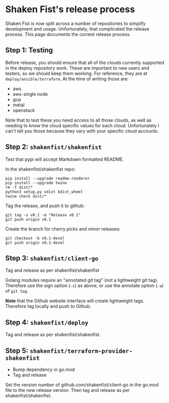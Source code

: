 Shaken Fist's release process
=============================

Shaken Fist is now split across a number of repositories to simplify development and usage.
Unfortunately, that complicated the release process. This page documents the current release
process.

## Step 1: Testing

Before release, you should ensure that all of the clouds currently supported in the deploy
repository work. These are important to new users and testers, so we should keep them working.
For reference, they are at ```deploy/ansible/terraform```. At the time of writing those are:

* aws
* aws-single node
* gcp
* metal
* openstack

Note that to test these you need access to all those clouds, as well as needing to know the
cloud specific values for each cloud. Unfortunately I can't tell you those because they vary
with your specific cloud accounts.

## Step 2: ```shakenfist/shakenfist```

Test that pypi will accept Markdown formatted README.

In the shakenfist/shakenfist repo:
```
pip install --upgrade readme-renderer
pip install --upgrade twine
rm -f dist/*
python3 setup.py sdist bdist_wheel
twine check dist/*
```

Tag the release, and push it to github:

```
git tag -s v0.1 -m "Release v0.1"
git push origin v0.1
```

Create the branch for cherry picks and minor releases:

```
git checkout -b v0.1-devel
git push origin v0.1-devel
```

## Step 3: ```shakenfist/client-go```
Tag and release as per shakenfist/shakenfist

Golang modules require an "annotated git tag" (not a lightweight git tag). Therefore use the sign option (```-s```) as above, or use the annotate option (```-a```) of ```git tag```.

<b>Note</b> that the Github website interface will create lightweight tags. Therefore tag locally and push to Github.


## Step 4: ```shakenfist/deploy```

Tag and release as per shakenfist/shakenfist.


## Step 5: ```shakenfist/terraform-provider-shakenfist```

* Bump dependency in go.mod
* Tag and release

Set the version number of github.com/shakenfist/client-go in the go.mod file to the new release version. Then tag and release as per shakenfist/shakenfist.
